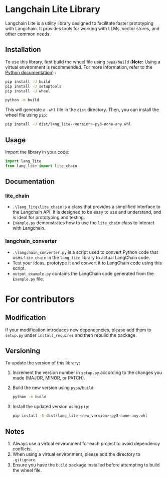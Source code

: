 # Langchain Lite Library

Langchain Lite is a utility library designed to facilitate faster prototyping with Langchain. It provides tools for working with LLMs, vector stores, and other common needs.

## Installation

To use this library, first build the wheel file using `pypa/build` (**Note:** Using a virtual environment is recommended. For more information, refer to the [Python documentation](https://docs.python.org/3/library/venv.html)) :

```sh
pip install -U build
pip install -U setuptools
pip install -U wheel
```
```sh
python -m build
```

This will generate a `.whl` file in the `dist` directory. Then, you can install the wheel file using `pip`:

```sh
pip install -U dist/lang_lite-<version>-py3-none-any.whl
```

## Usage

Import the library in your code:

```py
import lang_lite
from lang_lite import lite_chain
```

## Documentation
### lite_chain
- `.\lang_lite\lite_chain` is a class that provides a simplified interface to the Langchain API. It is designed to be easy to use and understand, and is ideal for prototyping and testing.
- `Example.py` demonstrates how to use the `lite_chain` class to interact with Langchain.

### langchain_converter
- `.\langchain_converter.py` is a script used to convert Python code that uses `lite_chain` in the `lang_lite` library to actual LangChain code.
- Test your ideas, prototype it and convert it to LangChain code using this script.
- `output_example.py` contains the LangChain code generated from the `Example.py` file.

# For contributors

## Modification

If your modification introduces new dependencies, please add them to `setup.py` under `install_requires` and then rebuild the package.

## Versioning

To update the version of this library:

1. Increment the version number in `setup.py` according to the changes you made (MAJOR, MINOR, or PATCH).
2. Build the new version using `pypa/build`:

    ```sh
    python -m build
    ```

3. Install the updated version using `pip`:

    ```sh
    pip install -U dist/lang_lite-<new_version>-py3-none-any.whl
    ```

## Notes

1. Always use a virtual environment for each project to avoid dependency conflicts.
2. When using a virtual environment, please add the directory to `.gitignore`.
3. Ensure you have the `build` package installed before attempting to build the wheel file.